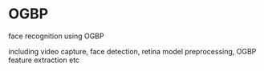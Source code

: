 OGBP
====

face recognition using OGBP


including video capture, face detection, retina model preprocessing, OGBP feature extraction etc
